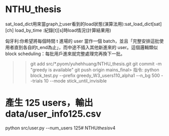 # NTHU_thesis
sat_load_dict用來當graph上user看到的load狀態(演算法用):sat_load_dict[sat][ch]
load_by_time :紀錄[t][s]時load情況(計算結果用)

匈牙利:你希望將每個時間 
t 進場的 user 當作一個 batch，並且「完整安排這批使用者直到各自的t_end為止」，而中途不插入其他新進來的 user。這個邏輯類似 block scheduling：每批用戶進來就完整處理完再換下一批。



>> git add src/*.pyom/yuhehhuang/NTHU_thesis.git
>> git commit -m "greedy is available"
>> git push origin mains_final>
指令:
python block_test.py --prefix greedy_W3_users110_alpha1 --n_bg 500 --trials 10 --mode stick_until_invisible
# 產生 125 users，輸出 data/user_info125.csv
python src/user.py --num_users 125#   N T H U _ t h e s i s _ v 4  
 